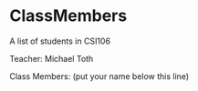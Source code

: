 # ClassMembers
A list of students in CSI106

Teacher: Michael Toth

Class Members: (put your name below this line) 
